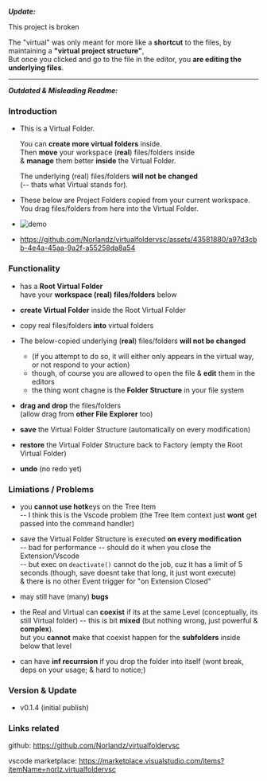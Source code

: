 **_Update:_**

This project is broken

The "virtual" was only meant for more like a **shortcut** to the files, by maintaining a **"virtual project structure"**,\
But once you clicked and go to the file in the editor, you **are editing the underlying files**.


---

**_Outdated & Misleading Readme:_**

### Introduction

- This is a Virtual Folder.

  You can **create more virtual folders** inside. \
  Then **move** your workspace (**real**) files/folders inside \
  & **manage** them better **inside** the Virtual Folder. 

  The underlying (real) files/folders **will not be changed** \
  (-- thats what Virtual stands for).

- These below are Project Folders copied from your current workspace. \
  You drag files/folders from here into the Virtual Folder.

- ![demo](https://github.com/Norlandz/virtualfoldervsc/assets/43581880/16703b54-49cc-46cb-909d-dc4f1428e75d)
- https://github.com/Norlandz/virtualfoldervsc/assets/43581880/a97d3cbb-4e4a-45aa-9a2f-a55258da8a54


### Functionality

- has a **Root Virtual Folder** \
  have your **workspace (real) files/folders** below
 
- **create Virtual Folder** inside the Root Virtual Folder
 
- copy real files/folders **into** virtual folders
 
- The below-copied underlying (**real**) files/folders **will not be changed** 
  - (if you attempt to do so, it will either only appears in the virtual way, or not respond to your action)
  - though, of course you are allowed to open the file & **edit** them in the editors 
  - the thing wont chagne is the **Folder Structure** in your file system
 
- **drag and drop** the files/folders \
  (allow drag from **other File Explorer** too)
 
- **save** the Virtual Folder Structure (automatically on every modification)
 
- **restore** the Virtual Folder Structure back to Factory (empty the Root Virtual Folder)

- **undo** (no redo yet)

### Limiations / Problems

- you **cannot use hotk**eys on the Tree Item \
  -- I think this is the Vscode problem (the Tree Item context just **wont** get passed into the command handler)

- save the Virtual Folder Structure is executed **on every modification** \
  -- bad for performance -- should do it when you close the Extension/Vscode \
  -- but exec on `deactivate()` cannot do the job, cuz it has a limit of 5 seconds (though, save doesnt take that long, it just wont execute) \
  & there is no other Event trigger for "on Extension Closed"

- may still have (many) **bugs**

- the Real and Virtual can **coexist** if its at the same Level (conceptually, its still Virtual folder) -- this is bit **mixed** (but nothing wrong, just powerful & **complex**). \
  but you **cannot** make that coexist happen for the **subfolders** inside below that level

- can have **inf recurrsion** if you drop the folder into itself (wont break, deps on your usage; & hard to notice;)

### Version & Update

- v0.1.4 (initial publish)


### Links related

github: https://github.com/Norlandz/virtualfoldervsc

vscode marketplace: https://marketplace.visualstudio.com/items?itemName=norlz.virtualfoldervsc
